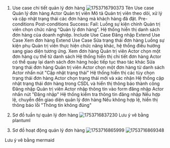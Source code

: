 1. Use case chi tiết quản lý đơn hàng
   ![1753716790373](image/format/1753716790373.png)
   Tên Use case
   Quản lý đơn hàng
   Actor Quản trị viên
   Mô tả Quản trị viên theo dõi, xử lý và cập nhật trạng thái các đơn hàng mà khách hàng đã đặt.
   Pre-conditions
   Post-conditions Success:
   Fail:
   Luồng sự kiện chính Quản trị viên chọn chức năng “Quản lý đơn hàng”.
   Hệ thống hiển thị danh sách đơn hàng của doanh nghiệp.
   Include Use Case Đăng nhập
   Extend Use Case Xem đơn hàng
   Extend Use Case Sửa trạng thái đơn hàng
   Luồng sự kiện phụ Quản trị viên thực hiện chức năng khác, hệ thống điều hướng sang giao diện tương ứng.
   <Extend Use Case>
   Xem đơn hàng Quản trị viên
   Actor chọn một đơn hàng cụ thể từ danh sách
   Hệ thống hiển thị chi tiết đơn hàng
   Actor có thể quay lại danh sách đơn hàng hoặc tiếp tục thao tác khác
   <Extend Use Case>
   Sửa trạng thái đơn hàng Quản trị viên
   Actor chọn một đơn hàng từ danh sách
   Actor nhấn nút "Cập nhật trạng thái"
   Hệ thống hiển thị các tùy chọn trạng thái đơn hàng
   Actor chọn trạng thái mới và xác nhận
   Hệ thống cập nhật trạng thái đơn hàng trong CSDL và hiển thị thông báo thành công
   <Include Use Case>
   Đăng nhập Quản trị viên
   Actor nhập thông tin vào form đăng nhập
   Actor nhấn nút "Đăng nhập"
   Hệ thống kiểm tra thông tin đăng nhập
   Nếu hợp lệ, chuyển đến giao diện quản lý đơn hàng
   Nếu không hợp lệ, hiển thị thông báo lỗi "Thông tin không đúng"

2. Sơ đồ tuần tự quản lý đơn hàng
   ![1753716837230](image/format/1753716837230.png)
   Lưu ý vẽ bằng plantuml

3. Sơ đồ hoạt động quản lý đơn hàng
   ![1753716865999](image/format/1753716865999.png)
   ![1753716869348](image/format/1753716869348.png)

Lưu ý vẽ bằng mermaid
